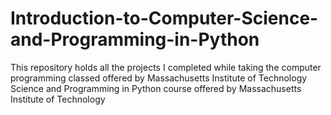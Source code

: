 # Introduction-to-Computer-Science-and-Programming-in-Python
This repository holds all the projects I completed while taking the computer programming classed offered by Massachusetts Institute of Technology Science and Programming in Python course offered by Massachusetts Institute of Technology
